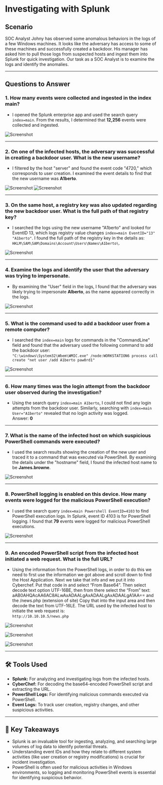 # Investigating with Splunk 

## Scenario
SOC Analyst Johny has observed some anomalous behaviors in the logs of a few Windows machines. It looks like the adversary has access to some of these machines and successfully created a backdoor. His manager has asked him to pull those logs from suspected hosts and ingest them into Splunk for quick investigation. Our task as a SOC Analyst is to examine the logs and identify the anomalies.

---

## Questions to Answer

### 1. **How many events were collected and ingested in the index main?**
- I opened the Splunk enterprise app and used the search query `index=main`. From the results, I determined that **12,256** events were collected and ingested.

![Screenshot](https://i.imgur.com/SExGkCV.png)

---

### 2. **On one of the infected hosts, the adversary was successful in creating a backdoor user. What is the new username?**
- I filtered by the host "server" and found the event code "4720," which corresponds to user creation. I examined the event details to find that the new username was **A1berto**.

![Screenshot](https://i.imgur.com/mjcep39.png)
![Screenshot](https://i.imgur.com/F2BmPRW.png)

---

### 3. **On the same host, a registry key was also updated regarding the new backdoor user. What is the full path of that registry key?**
- I searched the logs using the new username "A1berto" and looked for EventID 13, which logs registry value changes `index=main EventID="13" "A1berto"`. I found the full path of the registry key in the details as:  
`HKLM\SAM\SAM\Domains\Account\Users\Names\A1berto\`.

![Screenshot](https://i.imgur.com/Gf2hHrg.png)

---

### 4. **Examine the logs and identify the user that the adversary was trying to impersonate.**
- By examining the "User" field in the logs, I found that the adversary was likely trying to impersonate **Alberto**, as the name appeared correctly in the logs.

![Screenshot](https://i.imgur.com/o9Iw0FW.png)

---

### 5. **What is the command used to add a backdoor user from a remote computer?**
- I searched the `index=main` logs for commands in the "CommandLine" field and found that the adversary used the following command to add the backdoor user:  
`"C:\windows\System32\Wbem\WMIC.exe" /node:WORKSTATION6 process call create "net user /add A1berto paw0rd1"`

![Screenshot](https://i.imgur.com/Xifoodh.png)

---

### 6. **How many times was the login attempt from the backdoor user observed during the investigation?**
- Using the search query `index=main A1berto`, I could not find any login attempts from the backdoor user. Similarly, searching with `index=main User="A1berto"` revealed that no login activity was logged.  
Answer: **0**

---

### 7. **What is the name of the infected host on which suspicious PowerShell commands were executed?**
- I used the search results showing the creation of the new user and traced it to a command that was executed via PowerShell. By examining the details under the "hostname" field, I found the infected host name to be **James.browne**.

![Screenshot](https://i.imgur.com/eGZgdKT.png)

---

### 8. **PowerShell logging is enabled on this device. How many events were logged for the malicious PowerShell execution?**
- I used the search query `index=main Powershell EventID=4103` to find PowerShell execution logs. In Splunk, event ID 4103 is for PowerShell logging. I found that **79** events were logged for malicious PowerShell executions.

![Screenshot](https://i.imgur.com/9bO0mMu.png)

---

### 9. **An encoded PowerShell script from the infected host initiated a web request. What is the full URL?**
- Using the information from the PowerShell logs, in order to do this we need to first use the information we got above and scroll down to find the Host Application. Next we take that info and we put it into Cyberchef. Put that code in and select “From Base64”. Then select decode text option UTF-16BE, then from there select the “From” text: aAB0AHQAcAA6AC8ALwAxADAALgAxADAALgAxADAALgA1AA== and the /news.php (extension of site)
Copy that into the input area and then decode the text from UTF-16LE. The URL used by the infected host to initiate the web request is:  
`http://10.10.10.5/news.php`

![Screenshot](https://i.imgur.com/4VnZjXy.png)

![Screenshot](https://i.imgur.com/zdGaGUS.png)

![Screenshot](https://i.imgur.com/3I8bOLa.png)


---

## 🛠️ Tools Used

- **Splunk:** For analyzing and investigating logs from the infected hosts.
- **CyberChef:** For decoding the base64-encoded PowerShell script and extracting the URL.
- **PowerShell Logs:** For identifying malicious commands executed via PowerShell.
- **Event Logs:** To track user creation, registry changes, and other suspicious activities.

---

## 🧠 Key Takeaways

- Splunk is an invaluable tool for ingesting, analyzing, and searching large volumes of log data to identify potential threats.
- Understanding event IDs and how they relate to different system activities (like user creation or registry modifications) is crucial for incident investigation.
- PowerShell is often used for malicious activities in Windows environments, so logging and monitoring PowerShell events is essential for identifying suspicious behavior.


